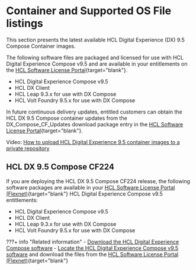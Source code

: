 # Container and Supported OS File listings

This section presents the latest available HCL Digital Experience (DX) 9.5 Compose Container images.

The following software files are packaged and licensed for use with HCL Digital Experience Compose v9.5 and are available in your entitlements on the [HCL Software License Portal](https://hclsoftware.flexnetoperations.com/flexnet/operationsportal/logon.do){target="blank"}.

- HCL Digital Experience Compose v9.5
- HCL DX Client
- HCL Leap 9.3.x for use with DX Compose
- HCL Volt Foundry 9.5.x for use with DX Compose

In future continuous delivery updates, entitled customers can obtain the HCL DX 9.5 Compose container updates from the DX_Compose_CF_Updates download package entry in the [HCL Software License Portal](https://hclsoftware.flexnetoperations.com/flexnet/operationsportal/logon.do){target="blank"}.

Video: [How to upload HCL Digital Experience 9.5 container images to a private repository](https://youtu.be/XJONRdpgCuo)

## HCL DX 9.5 Compose CF224

 If you are deploying the HCL DX 9.5 Compose CF224 release, the following software packages are available in your [HCL Software License Portal (Flexnet)](https://support.hcl-software.com/csm?id=kb_article&sysparm_article=KB0073344){target="blank"} HCL Digital Experience Compose v9.5 entitlements:

- HCL Digital Experience Compose v9.5
- HCL DX Client
- HCL Leap 9.3.x for use with DX Compose
- HCL Volt Foundry 9.5.x for use with DX Compose

???+ info "Related information"
    - [Download the HCL Digital Experience Compose software](../kubernetes_deployment/download_sw.md)
    - [Locate the HCL Digital Experience Compose v9.5 software](locating_downloads.md) and download the files from the [HCL Software License Portal (Flexnet)](https://support.hcl-software.com/csm?id=kb_article&sysparm_article=KB0073344){target="blank"}